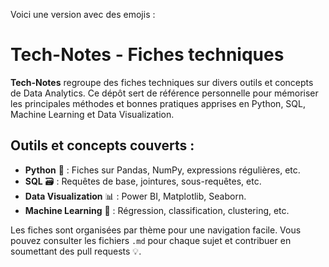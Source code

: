 Voici une version avec des emojis :

# Tech-Notes - Fiches techniques

**Tech-Notes** regroupe des fiches techniques sur divers outils et concepts de Data Analytics. Ce dépôt sert de référence personnelle pour mémoriser les principales méthodes et bonnes pratiques apprises en Python, SQL, Machine Learning et Data Visualization.

## Outils et concepts couverts :
- **Python** 🐍 : Fiches sur Pandas, NumPy, expressions régulières, etc.
- **SQL** 🗃️ : Requêtes de base, jointures, sous-requêtes, etc.
- **Data Visualization** 📊 : Power BI, Matplotlib, Seaborn.
- **Machine Learning** 🤖 : Régression, classification, clustering, etc.

Les fiches sont organisées par thème pour une navigation facile. Vous pouvez consulter les fichiers `.md` pour chaque sujet et contribuer en soumettant des pull requests 💡.
